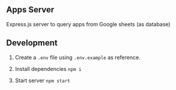 ## Apps Server

Express.js server to query apps from Google sheets (as database)

## Development

1. Create a `.env` file using `.env.example` as reference.


1. Install dependencies
`npm i`

1. Start server
`npm start`
